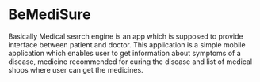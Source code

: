 # BeMediSure

Basically Medical search engine is an app which is supposed to provide interface between patient and doctor. This application is a simple mobile application which enables user to get information about symptoms of a disease, medicine recommended for curing the disease and list of medical shops where user can get the medicines.

